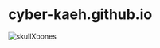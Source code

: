 # cyber-kaeh.github.io
![skullXbones](https://github.com/Cyber-Kaeh/cyber-kaeh.github.io/assets/153845457/d9fcca99-a391-48d9-ad7c-8cd8c113acac)
